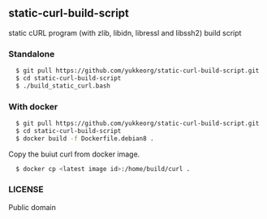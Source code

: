 ## static-curl-build-script

static cURL program (with zlib, libidn, libressl and libssh2) build script

### Standalone

``` sh
  $ git pull https://github.com/yukkeorg/static-curl-build-script.git
  $ cd static-curl-build-script
  $ ./build_static_curl.bash
```

### With docker

``` sh
  $ git pull https://github.com/yukkeorg/static-curl-build-script.git
  $ cd static-curl-build-script
  $ docker build -f Dockerfile.debian8 .
```

Copy the buiut curl from docker image.

``` sh
  $ docker cp <latest image id>:/home/build/curl .
```

### LICENSE

Public domain
